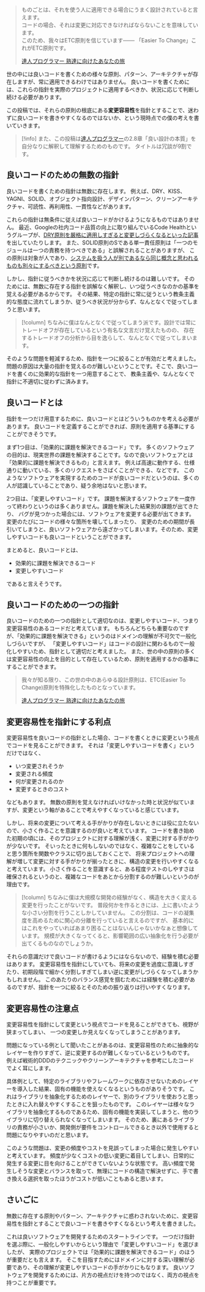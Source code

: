 > ものごとは、それを使う人に適用できる場合にうまく設計されていると言えます。  
> コードの場合、それは変更に対応できなければならないことを意味しています。  
> このため、我々はETC原則を信じています─── 「Easier To Change」これがETC原則です。
>
> [達人プログラマー 熟達に向けたあなたの旅](https://www.ohmsha.co.jp/book/9784274226298/)

世の中には良いコードを書くための様々な原則、パターン、アーキテクチャが存在しますが、常に適用できるわけではありません。
良いコードを書くためには、これらの指針を実際のプロジェクトに適用するべきか、状況に応じて判断し続ける必要があります。

この投稿では、それらの原則の根底にある**変更容易性**を指針とすることで、迷わずに良いコードを書きやすくなるのではないか、という現時点での僕の考えを書いていきます。

> [!info]
> また、この投稿は[達人プログラマー](https://www.ohmsha.co.jp/book/9784274226298/)の2.8章「良い設計の本質」を自分なりに解釈して理解するためのものです。
> タイトルは冗談が9割です。  

## 良いコードのための無数の指針

良いコードを書くための指針は無数に存在します。
例えば、DRY、KISS、YAGNI、SOLID、オブジェクト指向設計、デザインパターン、クリーンアーキテクチャ、可読性、再利用性、一貫性などがあります。

これらの指針は無条件に従えば良いコードがかけるようになるものではありません。
最近、Googleの社内コード品質の向上に取り組んでいるCode Healthというグループが、[DRY原則を厳格に適用しすぎると変更しづらくなるといった記事](https://testing.googleblog.com/2024/05/dont-dry-your-code-prematurely.html)を出していたりします。
また、SOLID原則のSである単一責任原則は「一つのモジュールは一つの責務を持つべきである」と誤解されることがありますが、
この原則は対象が人であり、[システムを扱う人が別であるなら同じ概念と思われるものも別々にするべきという原則](https://zenn.dev/magicant/books/0d7a8fddfba011/viewer/59c54c#:~:text=%E3%83%AC%E3%82%B9%E3%83%88%E3%83%A9%E3%83%B3%E3%81%AB%E3%81%84%E3%82%8B%E4%BA%BA%E3%81%AE%E7%AB%8B%E5%A0%B4%E3%81%AB%E3%82%88%E3%81%A3%E3%81%A6%E3%80%81%E6%96%99%E7%90%86%E3%81%A8%E3%81%84%E3%81%86%E6%A6%82%E5%BF%B5%E3%81%AB%E6%B1%82%E3%82%81%E3%82%89%E3%82%8C%E3%82%8B%E6%83%85%E5%A0%B1%E3%82%84%E6%A9%9F%E8%83%BD%E3%81%8C%E5%85%A8%E3%81%8F%E9%81%95%E3%81%86%E3%81%A8%E3%81%84%E3%81%86%E3%81%93%E3%81%A8%E3%81%8C%E5%88%86%E3%81%8B%E3%82%8A%E3%81%BE%E3%81%99%E3%81%AD%E3%80%82%E3%81%93%E3%82%8C%E3%82%89%E3%82%92%E4%B8%80%E3%81%A4%E3%81%AE%E3%80%8C%E6%96%99%E7%90%86%E3%80%8D%E3%81%A8%E3%81%84%E3%81%86%E6%A7%8B%E6%88%90%E8%A6%81%E7%B4%A0%E3%81%AB%E3%81%94%E3%81%A1%E3%82%83%E3%81%BE%E3%81%9C%E3%81%AB%E3%81%99%E3%82%8B%E3%81%AE%E3%81%A7%E3%81%AF%E3%81%AA%E3%81%8F%E3%81%A6%E3%80%81%E5%88%A5%E3%80%85%E3%81%AE%E3%82%82%E3%81%AE%E3%81%A8%E3%81%97%E3%81%A6%E8%A8%AD%E8%A8%88%E3%81%97%E3%81%AA%E3%81%95%E3%81%84%E3%81%A8%E3%81%84%E3%81%86%E3%81%AE%E3%81%8C%E5%8D%98%E4%B8%80%E8%B2%AC%E4%BB%BB%E3%81%AE%E5%8E%9F%E5%89%87%E3%81%AE%E7%9C%9F%E6%84%8F%E3%81%A7%E3%81%99%E3%80%82)です。

しかし、指針に従うべきかを状況に応じて判断し続けるのは難しいです。
そのためには、無数に存在する指針を誤解なく解釈し、いつ従うべきなのかの基準を覚える必要があるからです。
その結果、特定の指針に常に従うという教条主義的な態度に流れてしまうか、従うべき状況が分からず、なんとなくで従ってしまうと思います。

> [!column]
> ちなみに僕はなんとなくで従ってしまう派です。設計では常にトレードオフが存在しているという有名な文言だけ覚えたものの、
> 存在するトレードオフの分析から目を逸らして、なんとなくで従ってしまいます。

そのような問題を軽減するため、指針を一つに絞ることが有効だと考えました。
問題の原因は大量の指針を覚えるのが難しいということです。そこで、良いコードを書くのに効果的な指針を一つ用意することで、
教条主義や、なんとなくで指針に不適切に従わずに済みます。

## 良いコードとは

指針を一つだけ用意するために、良いコードとはどういうものかを考える必要があります。
良いコードを定義することができれば、原則を適用する基準にすることができそうです。

まず1つ目は、「効果的に課題を解決できるコード」です。
多くのソフトウェアの目的は、現実世界の課題を解決することです。なので良いソフトウェアとは「効果的に課題を解決できるもの」と言えます。
例えば高速に動作する、仕様通りに動いている、多くのリクエストをさばくことができる、などです。
このようなソフトウェアを実現するためのコードが良いコードだというのは、多くの人が認識していることであり、疑う余地はないと思います。

2つ目は、「変更しやすいコード」です。
課題を解決するソフトウェアを一度作って終わりというのは多くありません。課題を解決した結果別の課題が出てきたり、
バグが見つかった場合には、ソフトウェアを変更する必要が出てきます。
変更のたびにコードの様々な箇所を壊してしまったり、
変更のための期間が長引いてしまうと、良いソフトウェアから遠ざかってしまいます。そのため、変更しやすいコードも良いコードということができます。

まとめると、良いコードとは、

- 効果的に課題を解決できるコード
- 変更しやすいコード

であると言えそうです。

## 良いコードのための一つの指針

良いコードのための一つの指針として適切なのは、変更しやすいコード、つまり変更容易性のあるコードだと考えています。
もちろんどちらも重要なのですが、「効果的に課題を解決できる」というのはドメインの理解が不可欠で一般化しづらいですが、
「変更しやすいコード」はコードの設計に関わるもので一般化しやすいため、指針として適切だと考えました。
また、世の中の原則の多くは変更容易性の向上を目的として存在しているため、原則を適用するかの基準にすることができます。

> 我々が知る限り、この世の中のあらゆる設計原則は、ETC(Easier To Change)原則を特殊化したものとなっています。  
>
> [達人プログラマー 熟達に向けたあなたの旅](https://www.ohmsha.co.jp/book/9784274226298/)

## 変更容易性を指針にする利点

変更容易性を良いコードの指針とした場合、コードを書くときに変更という視点でコードを見ることができます。
それは「変更しやすいコードを書く」というだけではなく、

- いつ変更されそうか
- 変更される頻度
- 何が変更されるのか
- 変更するときのコスト

などもあります。
無数の原則を覚えなければいけなかった時と状況が似ていますが、変更という軸があることで考えやすくなっていると感じています。  

しかし、将来の変更について考える手がかりが存在しないときには役に立たないので、小さく作ることを意識するのが良いと考えています。
コードを書き始めた初期の頃には、そのプロジェクトに対する理解が浅く、変更に対する手がかりが少ないです。
そいったときに何もしないのではなく、複雑なことをしていると思う箇所を関数やクラスに切り出しておくことで、
将来プロジェクトへの理解が増して変更に対する手がかりが揃ったときに、構造の変更を行いやすくなると考えています。
小さく作ることを意識すると、ある程度テストのしやすさは確保されるというのと、複雑なコードをあとから分割するのが難しいというのが理由です。

> [!column]
> ちなみに僕は大規模な開発の経験がなく、構造を大きく変える変更を行ったことがないです。
> 普段何かを作るときには、上に書いたような小さい分割を行うことしかしていません。
> この分割は、コードの凝集度を高めるために関心の分離を行っていると言えるのですが、
> 基本的にはこれをやっていればあまり困ることはないんじゃないかなぁと想像しています。
> 規模が大きくなってくると、影響範囲の広い抽象化を行う必要が出てくるものなのでしょうか。

それらの意識だけで良いコードが書けるようにはならないので、経験を積む必要はあります。
変更容易性を指針にしていても、将来の変更を過度に意識しすぎたり、初期段階で細かく分割しすぎてしまい逆に変更がしづらくなってしまうかもしれません。
このあたりのバランス感覚を掴むためには経験を積む必要があるのですが、指針を一つに絞るとそのための振り返りは行いやすくなります。

## 変更容易性の注意点

変更容易性を指針にして変更という視点でコードを見ることができても、視野が狭まってしまい、
一つの変更しか見えなくなってしまうことがあります。

問題になっている例として聞いたことがあるのは、変更容易性のために抽象的なレイヤーを作りすぎて、逆に変更するのが難しくなっているというものです。
例えば戦術的DDDのテクニックやクリーンアーキテクチャを参考にしたコードでよく耳にします。

具体例として、特定のライブラリやフレームワークに依存させないためのレイヤーを導入した結果、固有の機能を使えなくなるというものがありそうです。
これはライブラリを抽象化するためのレイヤーで、別のライブラリを使おうと思ったときに入れ替えやすくすることを狙ったものです。
このレイヤーは様々なライブラリを抽象化するものであるため、固有の機能を実装してしまうと、他のライブラリに切り替えられなくなってしまいます。
そのため、裏にあるライブラリの責務が小さいか、開発側が要件をコントロールできるとき以外で使用すると問題になりやすいのだと思います。

このような問題は、変更の頻度やコストを見誤ってしまった場合に発生しやすいと考えています。
頻度が少なくコストの低い変更に着目してしまい、日常的に発生する変更に目を向けることができていないような状態です。
高い頻度で発生しそうな変更とバランスを取って、無理にコードの構造で解決せずに、手で書き換える選択を取ったほうがコストが低いこともあると思います。

## さいごに

無数に存在する原則やパターン、アーキテクチャに惑わされないために、変更容易性を指針とすることで良いコードを書きやすくなるという考えを書きました。  

これは良いソフトウェアを開発するためのスタートラインです。
一つだけ指針を選ぶ際に、一般化しやすいからという理由で「変更しやすいコード」を選びましたが、
実際のプロジェクトでは「効果的に課題を解決できるコード」のほうが重要だとも言えます。
そこを目指すためにはドメインに対する深い理解が必要であり、その理解が変更しやすいコードの手がかりにもなります。
良いソフトウェアを開発するためには、片方の視点だけを持つのではなく、両方の視点を持つことが重要です。
